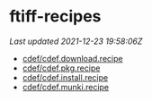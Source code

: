 # ftiff-recipes

_Last updated 2021-12-23 19:58:06Z_
- [cdef/cdef.download.recipe](/autopkg-dupe-tracker/ftiff-recipes/cdef/cdef.download.recipe)
- [cdef/cdef.pkg.recipe](/autopkg-dupe-tracker/ftiff-recipes/cdef/cdef.pkg.recipe)
- [cdef/cdef.install.recipe](/autopkg-dupe-tracker/ftiff-recipes/cdef/cdef.install.recipe)
- [cdef/cdef.munki.recipe](/autopkg-dupe-tracker/ftiff-recipes/cdef/cdef.munki.recipe)